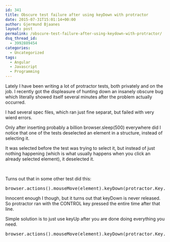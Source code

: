 ```yaml
---
id: 341
title: Obscure test failure after using keyDown with protractor
date: 2015-07-31T15:01:14+00:00
author: Gjermund Bjaanes
layout: post
permalink: /obscure-test-failure-after-using-keydown-with-protractor/
dsq_thread_id:
  - 3992889454
categories:
  - Uncategorized
tags:
  - Angular
  - Javascript
  - Programming
---
```

Lately I have been writing a lot of protractor tests, both privately and on the job. I recently got the displeasure of hunting down an insanely obscure bug which literally showed itself several minutes after the problem actually occurred.

<!--more-->
I had several spec files, which ran just fine separat, but failed with very wierd errors.

Only after inserting probably a billion browser.sleep(500) everywhere did I notice that one of the tests deselected an element in a structure, instead of selecting it.

It was selected before the test was trying to select it, but instead of just nothing happening (which is what usually happens when you click an already selected element), it deselected it.

&nbsp;

Turns out that in some other test did this:

<pre class="lang:js decode:true">browser.actions().mouseMove(element).keyDown(protractor.Key.CONTROL).click().perform();</pre>

Innocent enough I though, but it turns out that keyDown is never released. So protractor ran with the CONTROL key pressed the entire time after that line.

Simple solution is to just use keyUp after you are done doing everything you need.

<pre class="lang:js decode:true">browser.actions().mouseMove(element).keyDown(protractor.Key.CONTROL).click().keyUp(protractor.Key.CONTROL).perform();</pre>